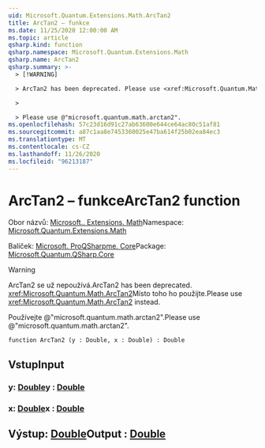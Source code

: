 ```yaml
---
uid: Microsoft.Quantum.Extensions.Math.ArcTan2
title: ArcTan2 – funkce
ms.date: 11/25/2020 12:00:00 AM
ms.topic: article
qsharp.kind: function
qsharp.namespace: Microsoft.Quantum.Extensions.Math
qsharp.name: ArcTan2
qsharp.summary: >-
  > [!WARNING]

  > ArcTan2 has been deprecated. Please use <xref:Microsoft.Quantum.Math.ArcTan2> instead.

  >

  > Please use @"microsoft.quantum.math.arctan2".
ms.openlocfilehash: 57c23d16d91c27ab63600e644ce64ac80c51af81
ms.sourcegitcommit: a87c1aa8e7453360025e47ba614f25b02ea84ec3
ms.translationtype: MT
ms.contentlocale: cs-CZ
ms.lasthandoff: 11/26/2020
ms.locfileid: "96213187"
---
```

# <a name="arctan2-function"></a><span data-ttu-id="0305c-102">ArcTan2 – funkce</span><span class="sxs-lookup"><span data-stu-id="0305c-102">ArcTan2 function</span></span>

<span data-ttu-id="0305c-103">Obor názvů: [Microsoft.. Extensions. Math](xref:Microsoft.Quantum.Extensions.Math)</span><span class="sxs-lookup"><span data-stu-id="0305c-103">Namespace: [Microsoft.Quantum.Extensions.Math](xref:Microsoft.Quantum.Extensions.Math)</span></span>

<span data-ttu-id="0305c-104">Balíček: [Microsoft. ProQSharpme. Core](https://nuget.org/packages/Microsoft.Quantum.QSharp.Core)</span><span class="sxs-lookup"><span data-stu-id="0305c-104">Package: [Microsoft.Quantum.QSharp.Core](https://nuget.org/packages/Microsoft.Quantum.QSharp.Core)</span></span>


> [!WARNING]
> <span data-ttu-id="0305c-105">ArcTan2 se už nepoužívá.</span><span class="sxs-lookup"><span data-stu-id="0305c-105">ArcTan2 has been deprecated.</span></span> <span data-ttu-id="0305c-106"><xref:Microsoft.Quantum.Math.ArcTan2>Místo toho ho použijte.</span><span class="sxs-lookup"><span data-stu-id="0305c-106">Please use <xref:Microsoft.Quantum.Math.ArcTan2> instead.</span></span>
>
> <span data-ttu-id="0305c-107">Používejte @"microsoft.quantum.math.arctan2".</span><span class="sxs-lookup"><span data-stu-id="0305c-107">Please use @"microsoft.quantum.math.arctan2".</span></span>



```qsharp
function ArcTan2 (y : Double, x : Double) : Double
```


## <a name="input"></a><span data-ttu-id="0305c-108">Vstup</span><span class="sxs-lookup"><span data-stu-id="0305c-108">Input</span></span>

### <a name="y--double"></a><span data-ttu-id="0305c-109">y: [Double](xref:microsoft.quantum.lang-ref.double)</span><span class="sxs-lookup"><span data-stu-id="0305c-109">y : [Double](xref:microsoft.quantum.lang-ref.double)</span></span>




### <a name="x--double"></a><span data-ttu-id="0305c-110">x: [Double](xref:microsoft.quantum.lang-ref.double)</span><span class="sxs-lookup"><span data-stu-id="0305c-110">x : [Double](xref:microsoft.quantum.lang-ref.double)</span></span>





## <a name="output--double"></a><span data-ttu-id="0305c-111">Výstup: [Double](xref:microsoft.quantum.lang-ref.double)</span><span class="sxs-lookup"><span data-stu-id="0305c-111">Output : [Double](xref:microsoft.quantum.lang-ref.double)</span></span>

